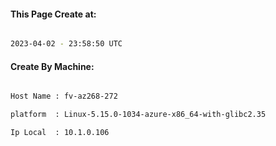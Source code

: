 
   
#### This Page Create at:

```bash

2023-04-02 - 23:58:50 UTC

```

#### Create By Machine:

```bash

Host Name : fv-az268-272

platform  : Linux-5.15.0-1034-azure-x86_64-with-glibc2.35

Ip Local  : 10.1.0.106

```

